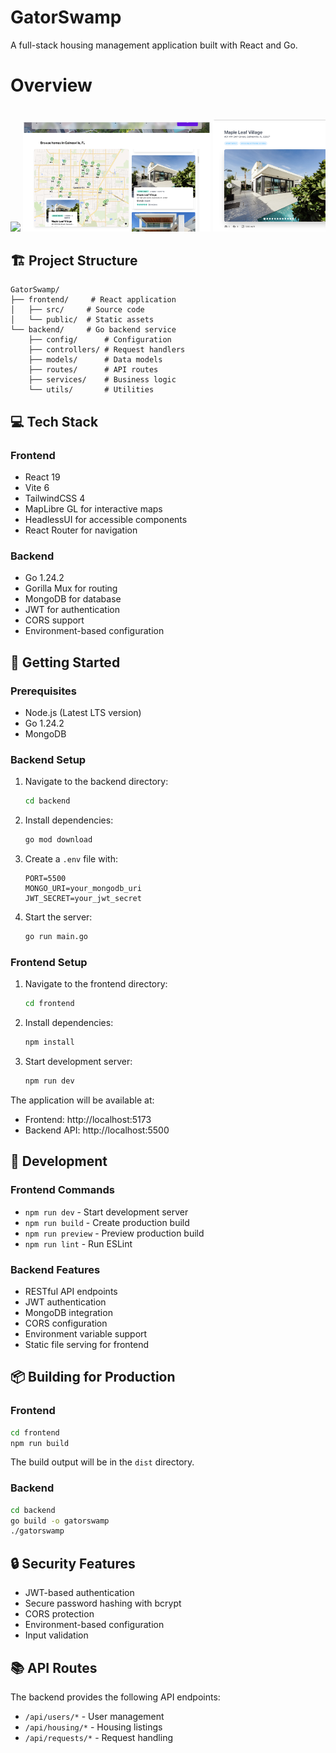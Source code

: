 # GatorSwamp

A full-stack housing management application built with React and Go.

# Overview

<p align="center" style="overflow-x: auto; white-space: nowrap;">
  <img src="frontend/public/images/SI.png" width="300" />
  <img src="frontend/public/images/SII.png" width="300" />
  <img src="frontend/public/images/SIII.png" width="300" />
  <img src="frontend/public/images/SIV.png" width="300" />
  <img src="frontend/public/images/SV.png" width="300" />
</p>


## 🏗 Project Structure

```
GatorSwamp/
├── frontend/     # React application
│   ├── src/     # Source code
│   └── public/  # Static assets
└── backend/     # Go backend service
    ├── config/      # Configuration
    ├── controllers/ # Request handlers
    ├── models/      # Data models
    ├── routes/      # API routes
    ├── services/    # Business logic
    └── utils/       # Utilities
```

## 💻 Tech Stack

### Frontend
- React 19
- Vite 6
- TailwindCSS 4
- MapLibre GL for interactive maps
- HeadlessUI for accessible components
- React Router for navigation

### Backend
- Go 1.24.2
- Gorilla Mux for routing
- MongoDB for database
- JWT for authentication
- CORS support
- Environment-based configuration

## 🚀 Getting Started

### Prerequisites
- Node.js (Latest LTS version)
- Go 1.24.2
- MongoDB

### Backend Setup
1. Navigate to the backend directory:
   ```bash
   cd backend
   ```

2. Install dependencies:
   ```bash
   go mod download
   ```

3. Create a `.env` file with:
   ```
   PORT=5500
   MONGO_URI=your_mongodb_uri
   JWT_SECRET=your_jwt_secret
   ```

4. Start the server:
   ```bash
   go run main.go
   ```

### Frontend Setup
1. Navigate to the frontend directory:
   ```bash
   cd frontend
   ```

2. Install dependencies:
   ```bash
   npm install
   ```

3. Start development server:
   ```bash
   npm run dev
   ```

The application will be available at:
- Frontend: http://localhost:5173
- Backend API: http://localhost:5500

## 🔧 Development

### Frontend Commands
- `npm run dev` - Start development server
- `npm run build` - Create production build
- `npm run preview` - Preview production build
- `npm run lint` - Run ESLint

### Backend Features
- RESTful API endpoints
- JWT authentication
- MongoDB integration
- CORS configuration
- Environment variable support
- Static file serving for frontend

## 📦 Building for Production

### Frontend
```bash
cd frontend
npm run build
```
The build output will be in the `dist` directory.

### Backend
```bash
cd backend
go build -o gatorswamp
./gatorswamp
```

## 🔒 Security Features
- JWT-based authentication
- Secure password hashing with bcrypt
- CORS protection
- Environment-based configuration
- Input validation

## 📚 API Routes

The backend provides the following API endpoints:
- `/api/users/*` - User management
- `/api/housing/*` - Housing listings
- `/api/requests/*` - Request handling
